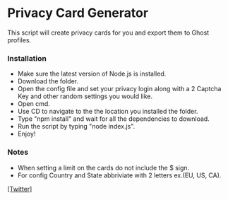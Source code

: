 # Privacy Card Generator

This script will create privacy cards for you and export them to Ghost profiles.


### Installation
- Make sure the latest version of Node.js is installed.
- Download the folder.
- Open the config file and set your privacy login along with a 2 Captcha Key and other random settings you would like.
- Open cmd.
- Use CD to navigate to the the location you installed the folder.
- Type "npm install" and wait for all the dependencies to download.
- Run the script by typing "node index.js".
- Enjoy!


### Notes
- When setting a limit on the cards do not include the $ sign.
- For config Country and State abbriviate with 2 letters ex.(EU, US, CA).

[[Twitter]](https://www.twitter.com/cody_ncc)
